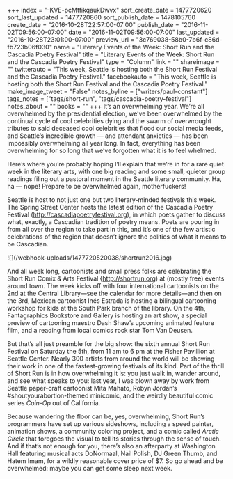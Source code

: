 +++
index = "-KVE-pcMtfikqaukDwvx"
sort_create_date = 1477720620
sort_last_updated = 1477720860
sort_publish_date = 1478105760
create_date = "2016-10-28T22:57:00-07:00"
publish_date = "2016-11-02T09:56:00-07:00"
date = "2016-11-02T09:56:00-07:00"
last_updated = "2016-10-28T23:01:00-07:00"
preview_url = "3c769038-58b0-7b6f-c86d-fb723b06f030"
name = "Literary Events of the Week: Short Run and the Cascadia Poetry Festival"
title = "Literary Events of the Week: Short Run and the Cascadia Poetry Festival"
type = "Column"
link = ""
shareimage = ""
twitterauto = "This week, Seattle is hosting both the Short Run Festival and the Cascadia Poetry Festival."
facebookauto = "This week, Seattle is hosting both the Short Run Festival and the Cascadia Poetry Festival."
make_image_tweet = "False"
notes_byline = ["writers/paul-constant"]
tags_notes = ["tags/short-run", "tags/cascadia-poetry-festival"]
notes_about = ""
books = ""
+++
It’s an overwhelming year. We’re all overwhelmed by the presidential election, we’ve been overwhelmed by the continual cycle of cool celebrities dying and the swarm of overwrought tributes to said deceased cool celebrities that flood our social media feeds, and Seattle’s incredible growth — and attendant anxieties — has been impossibly overwhelming all year long. In fact, everything has been overwhelming for so long that we’ve forgotten what it is to feel whelmed.

Here’s where you’re probably hoping I’ll explain that we’re in for a rare quiet week in the literary arts, with one big reading and some small, quieter group readings filing out a pastoral moment in the Seattle literary community. Ha, ha — nope! Prepare to be overwhelmed again, motherfuckers!

Seattle is host to not just one but two literary-minded festivals this week. The Spring Street Center hosts the latest edition of the Cascadia Poetry Festival (http://cascadiapoetryfestival.org), in which poets gather to discuss what, exactly, a Cascadian tradition of poetry means. Poets are pouring in from all over the region to take part in this, and it’s one of the few artistic celebrations of the region that doesn’t ignore the politics of what it means to be Cascadian. 

<p class="image-left">![](/webhook-uploads/1477720520038/shortrun2016.jpg)</p>

And all week long, cartoonists and small press folks are celebrating the Short Run Comix & Arts Festival {http://shortrun.org) at (mostly free) events around town. The week kicks off with four international cartoonists on the 2nd at the Central Library—see the calendar for more details—and then on the 3rd, Mexican cartoonist Inés Estrada is hosting a bilingual cartooning workshop for kids at the South Park branch of the library. On the 4th, Fantagraphics Bookstore and Gallery is hosting an art show, a special preview of cartooning maestro Dash Shaw’s upcoming animated feature film, and a reading from local comics rock star Tom Van Deusen.

But that’s all just preamble for the big show: the sixth annual Short Run Festival on Saturday the 5th, from 11 am to 6 pm at the Fisher Pavillion at Seattle Center. Nearly 300 artists from around the world will be showing their work in one of the fastest-growing festivals of its kind. Part of the thrill of Short Run is in how overwhelming it is: you just walk in, wander around, and see what speaks to you: last year, I was blown away by work from Seattle paper-craft cartoonist Mita Mahato, Robyn Jordan’s #shoutyourabortion-themed minicomic, and the weirdly beautiful comic series *Coin-Op* out of California. 

Because wandering the floor can be, yes, overwhelming, Short Run’s programmers have set up various sideshows, including a speed painter, animation shows, a community coloring project, and a comic called *Arctic Circle* that foregoes the visual to tell its stories through the sense of touch. And if that’s not enough for you, there’s also an afterparty at Washington Hall featuring musical acts DoNormaal, Nail Polish, DJ Green Thumb, and Hatem Imam, for a wildly reasonable cover price of $7. So go ahead and be overwhelmed: maybe you can get some sleep next week.